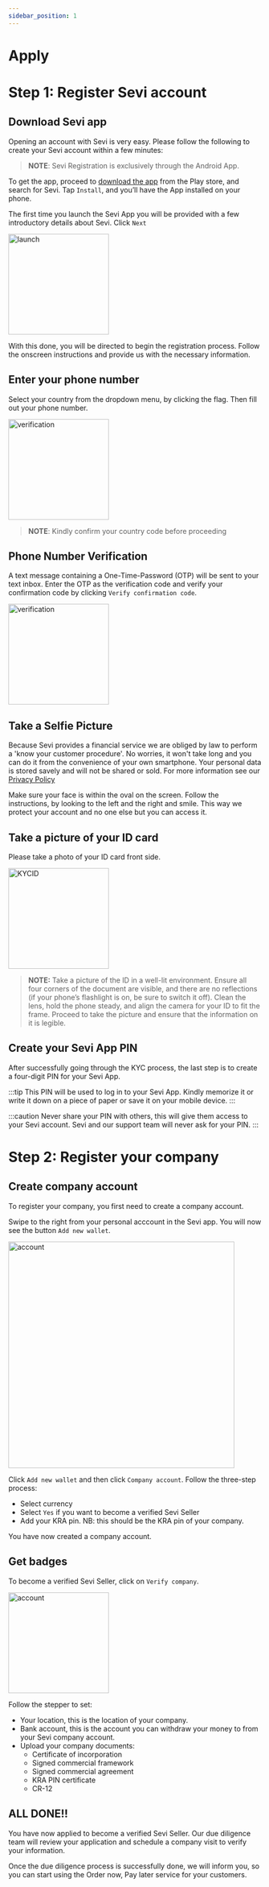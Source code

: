 ```yaml
---
sidebar_position: 1
---
```


# Apply

# Step 1: Register Sevi account

## Download Sevi app
Opening an account with Sevi is very easy. Please follow the following to create your Sevi account within a few minutes:

> **NOTE**: Sevi Registration is exclusively through the Android App.

To get the app, proceed to [download the app](https://sevi.io/app) from  the Play store, and search for Sevi. Tap `Install`, and you’ll have the App installed on your phone.

The first time you launch the Sevi App you will be provided with a few introductory details about Sevi. Click `Next` 

<img src="/register/firstlaunch.png" alt="launch" width="200"/>

With this done, you will be directed to begin the registration process. Follow the onscreen instructions and provide us with the necessary information.

## Enter your phone number
Select your country from the dropdown menu, by clicking the flag. Then fill out your phone number.

<img src="/register/phoneverification.png" alt="verification" width="200"/>

> **NOTE**: Kindly confirm your country code before proceeding

## Phone Number Verification
 A text message containing a One-Time-Password (OTP) will be sent to your text inbox. Enter the OTP as the verification code and verify your confirmation code by clicking `Verify confirmation code`.

 <img src="/register/verification.png" alt="verification" width="200"/>


## Take a Selfie Picture
Because Sevi provides a financial service we are obliged by law to perform a 'know your customer procedure'. No worries, it won't take long and you can do it from the convenience of your own smartphone. Your personal data is stored savely and will not be shared or sold. For more information see our [Privacy Policy](/privacy)

Make sure your face is within the oval on the screen.
Follow the instructions, by looking to the left and the right and smile. This way we protect your account and no one else but you can access it. 

## Take a picture of your ID card
Please take a photo of your ID card front side.

 <img src="/register/KYCID.png" alt="KYCID" width="200"/>

> **NOTE:** Take a picture of the ID in a well-lit environment.  Ensure all four corners of the document are visible, and there are no reflections (if your phone’s flashlight is on, be sure to switch it off). Clean the lens, hold the phone steady, and align the camera for your ID to fit the frame. Proceed to take the picture and ensure that the information on it is legible. 

## Create your Sevi App PIN
After successfully going through the KYC process, the last step is to create a four-digit PIN for your Sevi App. 

:::tip
This PIN will be used to log in to your Sevi App. Kindly memorize it or write it down on a piece of paper or save it on your mobile device.
:::

:::caution
Never share your PIN with others, this will give them access to your Sevi account. Sevi and our support team will never ask for your PIN. 
:::

# Step 2: Register your company

## Create company account
To register your company, you first need to create a company account.

Swipe to the right from your personal acccount in the Sevi app. You will now see the button `Add new wallet`. 

 <img src="/register/addwallet3.png" alt="account" width="450"/>

Click `Add new wallet` and then click `Company account`. Follow the three-step process: 
- Select currency
- Select `Yes` if you want to become a verified Sevi Seller
- Add your KRA pin. NB: this should be the KRA pin of your company.

You have now created a company account. 

## Get badges
To become a verified Sevi Seller, click on `Verify company`. 

 <img src="/register/verifycompany.png" alt="account" width="200"/>

Follow the stepper to set:
- Your location, this is the location of your company.
- Bank account, this is the account you can withdraw your money to from your Sevi company account.
- Upload your company documents:
    - Certificate of incorporation
    - Signed commercial framework
    - Signed commercial agreement
    - KRA PIN certificate
    - CR-12 

## ALL DONE!!
You have now applied to become a verified Sevi Seller. Our due diligence team will review your application and schedule a company visit to verify your information. 

Once the due diligence process is successfully done, we will inform you, so you can start using the Order now, Pay later service for your customers.





